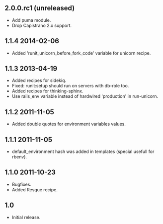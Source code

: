 ## 2.0.0.rc1 (unreleased)

* Add puma module.
* Drop Capistrano 2.x support.

## 1.1.4 2014-02-06

* Added 'runit_unicorn_before_fork_code' variable for unicorn recipe.

## 1.1.3 2013-04-19

* Added recipes for sidekiq.
* Fixed: runit:setup should run on servers with db-role too.
* Added recipes for thinking-sphinx.
* Use rails_env variable instead of hardwired 'production' in run-unicorn.

## 1.1.2 2011-11-05

* Added double quotes for environment variables values.

## 1.1.1 2011-11-05

* default_environment hash was added in templates (special usefull for rbenv).

## 1.1.0 2011-10-23

* Bugfixes.
* Added Resque recipe.

## 1.0

* Initial release.

